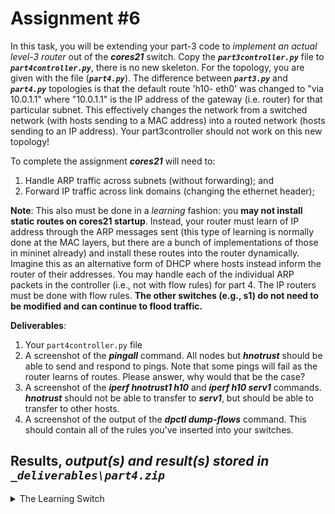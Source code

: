 # Assignment #6
In this task, you will be extending your part-3 code to _implement an actual level-3 router_ out of the ___cores21___ switch.
Copy the ___`part3controller.py`___ file to ___`part4controller.py`___, there is no new skeleton.
For the topology, you are given with the file (___`part4.py`___). The difference between ___`part3.py`___ and ___`part4.py`___ topologies is that the default route 'h10- eth0' was changed to "via 10.0.1.1" where "10.0.1.1" is the IP address of the gateway (i.e. router) for that particular subnet.
This effectively changes the network from a switched network (with hosts sending to a MAC address) into a routed network (hosts sending to an IP address).
Your part3controller should not work on this new topology!

To complete the assignment ___cores21___ will need to:
1. Handle ARP traffic across subnets (without forwarding); and
2. Forward IP traffic across link domains (changing the ethernet header);

__Note__: This also must be done in a _learning_ fashion: you __may not install static routes on cores21 startup__.
Instead, your router must learn of IP address through the ARP messages sent (this type
of learning is normally done at the MAC layers, but there are a bunch of implementations of those
in mininet already) and install these routes into the router dynamically. Imagine this as an
alternative form of DHCP where hosts instead inform the router of their addresses. You may
handle each of the individual ARP packets in the controller (i.e., not with flow rules) for part 4.
The IP routers must be done with flow rules.
__The other switches (e.g., s1) do not need to be modified and can continue to flood traffic.__

__Deliverables__:
1. Your `part4controller.py` file
2. A screenshot of the ___pingall___ command. All nodes but ___hnotrust___ should be able to send and respond to pings. Note that some pings will fail as the router learns of routes. Please answer, why would that be the case?
3. A screenshot of the ___iperf hnotrust1 h10___ and ___iperf h10 serv1___ commands. ___hnotrust___ should not be able to transfer to ___serv1___, but should be able to transfer to other hosts.
4. A screenshot of the output of the ___dpctl dump-flows___ command. This should contain all of the rules you've inserted into your switches.

## Results, _output(s) and result(s) stored in `_deliverables\part4.zip`_
<details>
  <summary>The Learning Switch</summary>

  - todo
  
</details>
